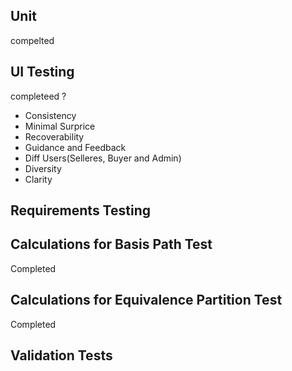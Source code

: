 ## Unit
compelted
## UI Testing
completeed ?
- Consistency
- Minimal Surprice
- Recoverability
- Guidance and Feedback
- Diff Users(Selleres, Buyer and Admin)
- Diversity
- Clarity
## Requirements Testing

## Calculations for Basis Path Test
Completed
## Calculations for Equivalence Partition Test
Completed
## Validation Tests
